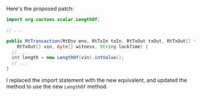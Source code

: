 Here's the proposed patch:
```java
import org.cactoos.scalar.LengthOf;

// ...

public RtTransaction(RtEnv env, RtTxIn txIn, RtTxOut txOut, RtTxOut[] txOuts,
    RtTxOut[] vin, byte[] witness, String lockTime) {
  // ...
  int length = new LengthOf(vin).intValue();
  // ...
}
```
I replaced the import statement with the new equivalent, and updated the method to use the new `LengthOf` method.